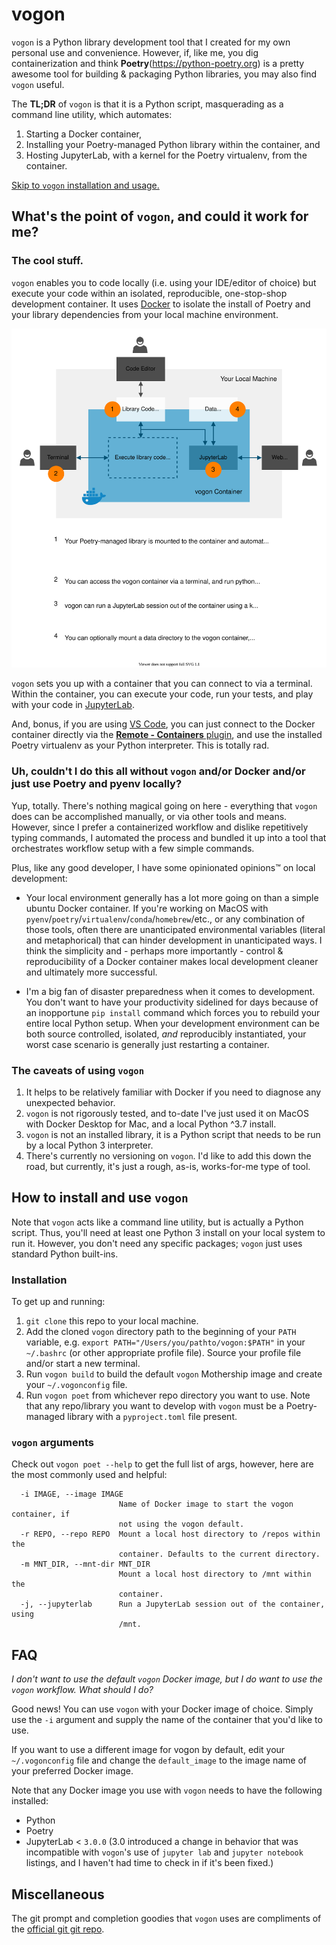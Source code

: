 # vogon

`vogon` is a Python library development tool that I created for my own personal use and convenience. However, if, like me, you dig containerization and think **Poetry**(https://python-poetry.org) is a pretty awesome tool for building & packaging Python libraries, you may also find `vogon` useful.

The **TL;DR** of `vogon` is that it is a Python script, masquerading as a command line utility, which automates:
1. Starting a Docker container,
1. Installing your Poetry-managed Python library within the container, and
1. Hosting JupyterLab, with a kernel for the Poetry virtualenv, from the container.

[Skip to `vogon` installation and usage.](#How-to-install-and-use-vogon)

## What's the point of `vogon`, and could it work for me?
### The cool stuff.
`vogon` enables you to code locally (i.e. using your IDE/editor of choice) but execute your code within an isolated, reproducible, one-stop-shop development container. It uses [Docker](https://www.docker.com/products/docker-desktop) to isolate the install of Poetry and your library dependencies from your local machine environment.

![vogon system diagram](https://raw.githubusercontent.com/rachhouse/vogon/improve-README/docs/_static/vogon_system.svg)

`vogon` sets you up with a container that you can connect to via a terminal. Within the container, you can execute your code, run your tests, and play with your code in [JupyterLab](http://jupyterlab.io).

And, bonus, if you are using [VS Code](https://code.visualstudio.com), you can just connect to the Docker container directly via the [**Remote - Containers** plugin](https://marketplace.visualstudio.com/items?itemName=ms-vscode-remote.remote-containers), and use the installed Poetry virtualenv as your Python interpreter. This is totally rad.

### Uh, couldn't I do this all without `vogon` and/or Docker and/or just use Poetry and pyenv locally?
Yup, totally. There's nothing magical going on here - everything that `vogon` does can be accomplished manually, or via other tools and means. However, since I prefer a containerized workflow and dislike repetitively typing commands, I automated the process and bundled it up into a tool that orchestrates workflow setup with a few simple commands.

Plus, like any good developer, I have some opinionated opinions:tm: on local development:

* Your local environment generally has a lot more going on than a simple ubuntu Docker container. If you're working on MacOS with `pyenv`/`poetry`/`virtualenv`/`conda`/`homebrew`/etc., or any combination of those tools, often there are unanticipated environmental variables (literal and metaphorical) that can hinder development in unanticipated ways. I think the simplicity and - perhaps more importantly - control & reproducibility of a Docker container makes local development cleaner and ultimately more successful.

* I'm a big fan of disaster preparedness when it comes to development. You don't want to have your productivity sidelined for days because of an inopportune `pip install` command which forces you to rebuild your entire local Python setup. When your development environment can be both source controlled, isolated, *and* reproducibly instantiated, your worst case scenario is generally just restarting a container.

### The caveats of using `vogon`
1. It helps to be relatively familiar with Docker if you need to diagnose any unexpected behavior.
2. `vogon` is not rigorously tested, and to-date I've just used it on MacOS with Docker Desktop for Mac, and a local Python ^3.7 install.
3. `vogon` is not an installed library, it is a Python script that needs to be run by a local Python 3 interpreter.
4. There's currently no versioning on `vogon`. I'd like to add this down the road, but currently, it's just a rough, as-is, works-for-me type of tool.

## How to install and use `vogon`
Note that `vogon` acts like a command line utility, but is actually a Python script. Thus, you'll need at least one Python 3 install on your local system to run it. However, you don't need any specific packages; `vogon` just uses standard Python built-ins.

### Installation
To get up and running:
1. `git clone` this repo to your local machine.
1. Add the cloned `vogon` directory path to the beginning of your `PATH` variable, e.g. `export PATH="/Users/you/pathto/vogon:$PATH"` in your `~/.bashrc` (or other appropriate profile file). Source your profile file and/or start a new terminal.
1. Run `vogon build` to build the default `vogon` Mothership image and create your `~/.vogonconfig` file.
1. Run `vogon poet` from whichever repo directory you want to use. Note that any repo/library you want to develop with `vogon` must be a Poetry-managed library with a `pyproject.toml` file present.

### `vogon` arguments
Check out `vogon poet --help` to get the full list of args, however, here are the most commonly used and helpful:
```
  -i IMAGE, --image IMAGE
                        Name of Docker image to start the vogon container, if
                        not using the vogon default.
  -r REPO, --repo REPO  Mount a local host directory to /repos within the
                        container. Defaults to the current directory.
  -m MNT_DIR, --mnt-dir MNT_DIR
                        Mount a local host directory to /mnt within the
                        container.
  -j, --jupyterlab      Run a JupyterLab session out of the container, using
                        /mnt.
```

## FAQ
*I don't want to use the default `vogon` Docker image, but I do want to use the `vogon` workflow. What should I do?*

Good news! You can use `vogon` with your Docker image of choice. Simply use the `-i` argument and supply the name of the container that you'd like to use.

If you want to use a different image for vogon by default, edit your `~/.vogonconfig` file and change the `default_image` to the image name of your preferred Docker image.

Note that any Docker image you use with `vogon` needs to have the following installed:
* Python
* Poetry
* JupyterLab < `3.0.0` (3.0 introduced a change in behavior that was incompatible with `vogon`'s use of `jupyter lab` and `jupyter notebook` listings, and I haven't had time to check in if it's been fixed.)

## Miscellaneous
The git prompt and completion goodies that `vogon` uses are compliments of the [official git git repo](https://github.com/git/git/tree/master/contrib/completion).